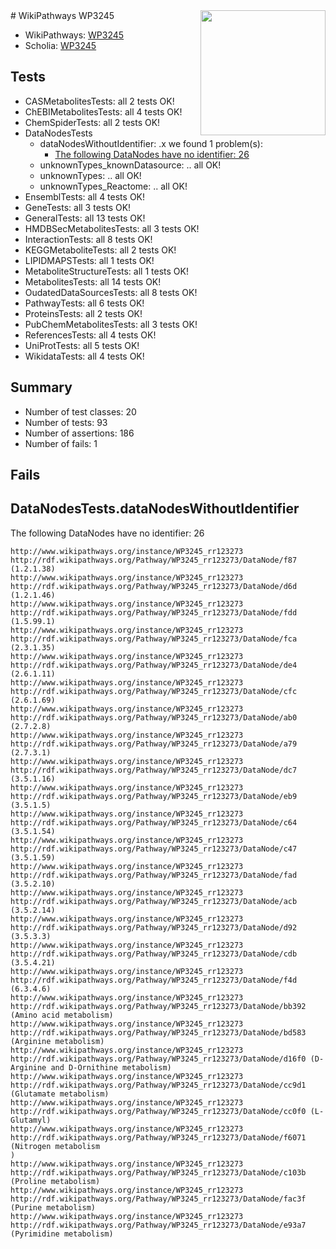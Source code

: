 <img style="float: right; width: 200px" src="https://upload.wikimedia.org/wikipedia/commons/thumb/8/83/Wplogo_with_text_500.png/640px-Wplogo_with_text_500.png" />
# WikiPathways WP3245

* WikiPathways: [WP3245](https://wikipathways.org/pathways/WP3245)
* Scholia: [WP3245](https://scholia.toolforge.org/wikipathways/WP3245)
## Tests
* CASMetabolitesTests: all 2 tests OK!
* ChEBIMetabolitesTests: all 4 tests OK!
* ChemSpiderTests: all 2 tests OK!
* DataNodesTests
    * dataNodesWithoutIdentifier: .x we found 1 problem(s):
        * [The following DataNodes have no identifier: 26](#8792c4b5)
    * unknownTypes_knownDatasource: .. all OK!
    * unknownTypes: .. all OK!
    * unknownTypes_Reactome: .. all OK!
* EnsemblTests: all 4 tests OK!
* GeneTests: all 3 tests OK!
* GeneralTests: all 13 tests OK!
* HMDBSecMetabolitesTests: all 3 tests OK!
* InteractionTests: all 8 tests OK!
* KEGGMetaboliteTests: all 2 tests OK!
* LIPIDMAPSTests: all 1 tests OK!
* MetaboliteStructureTests: all 1 tests OK!
* MetabolitesTests: all 14 tests OK!
* OudatedDataSourcesTests: all 8 tests OK!
* PathwayTests: all 6 tests OK!
* ProteinsTests: all 2 tests OK!
* PubChemMetabolitesTests: all 3 tests OK!
* ReferencesTests: all 4 tests OK!
* UniProtTests: all 5 tests OK!
* WikidataTests: all 4 tests OK!


## Summary

* Number of test classes: 20
* Number of tests: 93
* Number of assertions: 186
* Number of fails: 1

## Fails

<a name="8792c4b5" />

## DataNodesTests.dataNodesWithoutIdentifier

The following DataNodes have no identifier: 26
```
http://www.wikipathways.org/instance/WP3245_rr123273 http://rdf.wikipathways.org/Pathway/WP3245_rr123273/DataNode/f87 (1.2.1.38)
http://www.wikipathways.org/instance/WP3245_rr123273 http://rdf.wikipathways.org/Pathway/WP3245_rr123273/DataNode/d6d (1.2.1.46)
http://www.wikipathways.org/instance/WP3245_rr123273 http://rdf.wikipathways.org/Pathway/WP3245_rr123273/DataNode/fdd (1.5.99.1)
http://www.wikipathways.org/instance/WP3245_rr123273 http://rdf.wikipathways.org/Pathway/WP3245_rr123273/DataNode/fca (2.3.1.35)
http://www.wikipathways.org/instance/WP3245_rr123273 http://rdf.wikipathways.org/Pathway/WP3245_rr123273/DataNode/de4 (2.6.1.11)
http://www.wikipathways.org/instance/WP3245_rr123273 http://rdf.wikipathways.org/Pathway/WP3245_rr123273/DataNode/cfc (2.6.1.69)
http://www.wikipathways.org/instance/WP3245_rr123273 http://rdf.wikipathways.org/Pathway/WP3245_rr123273/DataNode/ab0 (2.7.2.8)
http://www.wikipathways.org/instance/WP3245_rr123273 http://rdf.wikipathways.org/Pathway/WP3245_rr123273/DataNode/a79 (2.7.3.1)
http://www.wikipathways.org/instance/WP3245_rr123273 http://rdf.wikipathways.org/Pathway/WP3245_rr123273/DataNode/dc7 (3.5.1.16)
http://www.wikipathways.org/instance/WP3245_rr123273 http://rdf.wikipathways.org/Pathway/WP3245_rr123273/DataNode/eb9 (3.5.1.5)
http://www.wikipathways.org/instance/WP3245_rr123273 http://rdf.wikipathways.org/Pathway/WP3245_rr123273/DataNode/c64 (3.5.1.54)
http://www.wikipathways.org/instance/WP3245_rr123273 http://rdf.wikipathways.org/Pathway/WP3245_rr123273/DataNode/c47 (3.5.1.59)
http://www.wikipathways.org/instance/WP3245_rr123273 http://rdf.wikipathways.org/Pathway/WP3245_rr123273/DataNode/fad (3.5.2.10)
http://www.wikipathways.org/instance/WP3245_rr123273 http://rdf.wikipathways.org/Pathway/WP3245_rr123273/DataNode/acb (3.5.2.14)
http://www.wikipathways.org/instance/WP3245_rr123273 http://rdf.wikipathways.org/Pathway/WP3245_rr123273/DataNode/d92 (3.5.3.3)
http://www.wikipathways.org/instance/WP3245_rr123273 http://rdf.wikipathways.org/Pathway/WP3245_rr123273/DataNode/cdb (3.5.4.21)
http://www.wikipathways.org/instance/WP3245_rr123273 http://rdf.wikipathways.org/Pathway/WP3245_rr123273/DataNode/f4d (6.3.4.6)
http://www.wikipathways.org/instance/WP3245_rr123273 http://rdf.wikipathways.org/Pathway/WP3245_rr123273/DataNode/bb392 (Amino acid metabolism)
http://www.wikipathways.org/instance/WP3245_rr123273 http://rdf.wikipathways.org/Pathway/WP3245_rr123273/DataNode/bd583 (Arginine metabolism)
http://www.wikipathways.org/instance/WP3245_rr123273 http://rdf.wikipathways.org/Pathway/WP3245_rr123273/DataNode/d16f0 (D-Arginine and D-Ornithine metabolism)
http://www.wikipathways.org/instance/WP3245_rr123273 http://rdf.wikipathways.org/Pathway/WP3245_rr123273/DataNode/cc9d1 (Glutamate metabolism)
http://www.wikipathways.org/instance/WP3245_rr123273 http://rdf.wikipathways.org/Pathway/WP3245_rr123273/DataNode/cc0f0 (L-Glutamyl)
http://www.wikipathways.org/instance/WP3245_rr123273 http://rdf.wikipathways.org/Pathway/WP3245_rr123273/DataNode/f6071 (Nitrogen metabolism
)
http://www.wikipathways.org/instance/WP3245_rr123273 http://rdf.wikipathways.org/Pathway/WP3245_rr123273/DataNode/c103b (Proline metabolism)
http://www.wikipathways.org/instance/WP3245_rr123273 http://rdf.wikipathways.org/Pathway/WP3245_rr123273/DataNode/fac3f (Purine metabolism)
http://www.wikipathways.org/instance/WP3245_rr123273 http://rdf.wikipathways.org/Pathway/WP3245_rr123273/DataNode/e93a7 (Pyrimidine metabolism)
```

